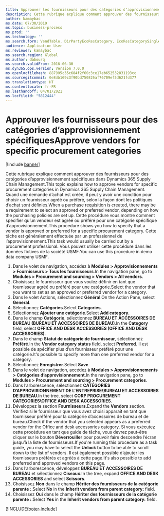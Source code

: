 ```yaml
---
title: Approuver les fournisseurs pour des catégories d’approvisionnement spécifiques
description: Cette rubrique explique comment approuver des fournisseurs pour des catégories d’approvisionnement spécifiques dans Dynamics 365 Supply Chain Management.
author: kamaybac
ms.date: 07/30/2019
ms.topic: business-process
ms.prod: ''
ms.technology: ''
ms.search.form: VendTable, DirPartyEcoResCategory, EcoResCategorySingleLookup, ProcCategoryHierarchyManagement
audience: Application User
ms.reviewer: kamaybac
ms.search.region: Global
ms.author: dabourq
ms.search.validFrom: 2016-06-30
ms.dyn365.ops.version: Version 7.0.0
ms.openlocfilehash: 887905c35c684f2f60c3ce17eb652532831193cc
ms.sourcegitcommit: 0e8db169c3f90bd750826af76709ef5d621fd377
ms.translationtype: HT
ms.contentlocale: fr-FR
ms.lasthandoff: 04/01/2021
ms.locfileid: "5812444"
---
```

# <a name="approve-vendors-for-specific-procurement-categories"></a><span data-ttu-id="45d98-103">Approuver les fournisseurs pour des catégories d’approvisionnement spécifiques</span><span class="sxs-lookup"><span data-stu-id="45d98-103">Approve vendors for specific procurement categories</span></span>

[!include [banner](../../includes/banner.md)]

<span data-ttu-id="45d98-104">Cette rubrique explique comment approuver des fournisseurs pour des catégories d’approvisionnement spécifiques dans Dynamics 365 Supply Chain Management.</span><span class="sxs-lookup"><span data-stu-id="45d98-104">This topic explains how to approve vendors for specific procurement categories in Dynamics 365 Supply Chain Management.</span></span> <span data-ttu-id="45d98-105">Quand une demande d’achat est créée, il peut y avoir une condition pour choisir un fournisseur agréé ou préféré, selon la façon dont les politiques d’achat sont définies.</span><span class="sxs-lookup"><span data-stu-id="45d98-105">When a purchase requisition is created, there may be a requirement to select an approved or preferred vendor, depending on how the purchasing policies are set up.</span></span> <span data-ttu-id="45d98-106">Cette procédure vous montre comment spécifier qu’un vendeur est agréé ou préféré pour une catégorie spécifique d’approvisionnement.</span><span class="sxs-lookup"><span data-stu-id="45d98-106">This procedure shows you how to specify that a vendor is approved or preferred for a specific procurement category.</span></span> <span data-ttu-id="45d98-107">Cette tâche est généralement effectuée par un professionnel de l’approvisionnement.</span><span class="sxs-lookup"><span data-stu-id="45d98-107">This task would usually be carried out by a procurement professional.</span></span> <span data-ttu-id="45d98-108">Vous pouvez utiliser cette procédure dans les données fictives de la société USMF.</span><span class="sxs-lookup"><span data-stu-id="45d98-108">You can use this procedure in demo data company USMF.</span></span>

1. <span data-ttu-id="45d98-109">Dans le volet de navigation, accédez à **Modules > Approvisionnements > Fournisseurs > Tous les fournisseurs**.</span><span class="sxs-lookup"><span data-stu-id="45d98-109">In the navigation pane, go to **Modules > Procurement and sourcing > Vendors > All vendors**.</span></span>
2. <span data-ttu-id="45d98-110">Choisissez le fournisseur que vous voulez définir en tant que fournisseur agréé ou préféré pour une catégorie.</span><span class="sxs-lookup"><span data-stu-id="45d98-110">Select the vendor that you want to set as an approved or preferred vendor for a category.</span></span>
3. <span data-ttu-id="45d98-111">Dans le volet Actions, sélectionnez **Général**.</span><span class="sxs-lookup"><span data-stu-id="45d98-111">On the Action Pane, select **General**.</span></span>
4. <span data-ttu-id="45d98-112">Sélectionnez **Catégories**.</span><span class="sxs-lookup"><span data-stu-id="45d98-112">Select **Categories**.</span></span>
5. <span data-ttu-id="45d98-113">Sélectionnez **Ajouter une catégorie**.</span><span class="sxs-lookup"><span data-stu-id="45d98-113">Select **Add category**.</span></span>
6. <span data-ttu-id="45d98-114">Dans le champ **Catégorie**, sélectionnez **BUREAU ET ACCESSOIRES DE BUREAU (BUREAU ET ACCESSOIRES DE BUREAU)**.</span><span class="sxs-lookup"><span data-stu-id="45d98-114">In the **Category** field, select **OFFICE AND DESK ACCESSORIES (OFFICE AND DESK ACCESSORIES)**.</span></span>
7. <span data-ttu-id="45d98-115">Dans le champ **Statut de catégorie de fournisseur**, sélectionnez **Préféré**.</span><span class="sxs-lookup"><span data-stu-id="45d98-115">In the **Vendor category status** field, select **Preferred**.</span></span> <span data-ttu-id="45d98-116">Il est possible de spécifier plus d’un fournisseur préféré pour une catégorie.</span><span class="sxs-lookup"><span data-stu-id="45d98-116">It's possible to specify more than one preferred vendor for a category.</span></span>  
8. <span data-ttu-id="45d98-117">Sélectionnez **Enregistrer**.</span><span class="sxs-lookup"><span data-stu-id="45d98-117">Select **Save**.</span></span>
9. <span data-ttu-id="45d98-118">Dans le volet de navigation, accédez à **Modules > Approvisionnements > Catégories d’approvisionnement**.</span><span class="sxs-lookup"><span data-stu-id="45d98-118">In the navigation pane, go to **Modules > Procurement and sourcing > Procurement categories**.</span></span>
10. <span data-ttu-id="45d98-119">Dans l’arborescence, sélectionnez **CATÉGORIES D’APPROVISIONNEMENT DE L’ENTREPRISE\BUREAU ET ACCESSOIRES DE BUREAU**.</span><span class="sxs-lookup"><span data-stu-id="45d98-119">In the tree, select **CORP PROCUREMENT CATEGORIES\OFFICE AND DESK ACCESSORIES**.</span></span>
11. <span data-ttu-id="45d98-120">Développez la section **Fournisseurs**.</span><span class="sxs-lookup"><span data-stu-id="45d98-120">Expand the **Vendors** section.</span></span> <span data-ttu-id="45d98-121">Vérifiez si le fournisseur que vous avez choisi apparaît en tant que fournisseur préféré pour la catégorie d’accessoires de bureau et de bureau.</span><span class="sxs-lookup"><span data-stu-id="45d98-121">Check if the vendor that you selected appears as a preferred vendor for the Office and desk accessories category.</span></span> <span data-ttu-id="45d98-122">Si vous exécutez cette procédure en tant que guide de tâche, vous devrez peut-être cliquer sur le bouton **Déverrouiller** pour pouvoir faire descendre l’écran jusqu’à la liste de fournisseurs.</span><span class="sxs-lookup"><span data-stu-id="45d98-122">If you're running this procedure as a task guide, you may have to select the **Unlock** button to be able to scroll down to the list of vendors.</span></span>  <span data-ttu-id="45d98-123">Il est également possible d’ajouter les fournisseurs préférés et agréés à cette page.</span><span class="sxs-lookup"><span data-stu-id="45d98-123">It's also possible to add preferred and approved vendors on this page.</span></span>  
12. <span data-ttu-id="45d98-124">Dans l’arborescence, développez **BUREAU ET ACCESSOIRES DE BUREAU** et sélectionnez **Ciseaux**.</span><span class="sxs-lookup"><span data-stu-id="45d98-124">In the tree, expand **OFFICE AND DESK ACCESSORIES** and select **Scissors**.</span></span>
13. <span data-ttu-id="45d98-125">Choisissez **Non** dans le champ **Hériter des fournisseurs de la catégorie parente :**.</span><span class="sxs-lookup"><span data-stu-id="45d98-125">Select **No** in the **Inherit vendors from parent category:** field.</span></span>
14. <span data-ttu-id="45d98-126">Choisissez **Oui** dans le champ **Hériter des fournisseurs de la catégorie parente :**.</span><span class="sxs-lookup"><span data-stu-id="45d98-126">Select **Yes** in the **Inherit vendors from parent category:** field.</span></span>



[!INCLUDE[footer-include](../../../includes/footer-banner.md)]